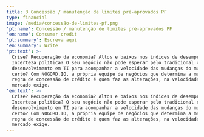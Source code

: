 ```yaml
---
title: 3 Concessão / manutenção de limites pré-aprovados PF
type: financial
image: /media/concessão-de-limites-pf.png
'pt:name': Concessão / manutenção de limites pré-aprovados PF
'en:name': Consumer credit
'pt:summary': Escreva aqui
'en:summary': Write
'pt:text': >-
  Crise? Recuperação da economia? Altos e baixos nos índices de desemprego?
  Incerteza política? O seu negócio não pode esperar pelo tradicional ciclo de
  desenvolvimento em TI para acompanhar a velocidade das mudanças do mundo,
  certo? Com NOGORD.IO, a própria equipe de negócios que determina a melhor
  regra de concessão de crédito é quem faz as alterações, na velocidade que o
  mercado exige.
'en:text': >-
  Crise? Recuperação da economia? Altos e baixos nos índices de desemprego?
  Incerteza política? O seu negócio não pode esperar pelo tradicional ciclo de
  desenvolvimento em TI para acompanhar a velocidade das mudanças do mundo,
  certo? Com NOGORD.IO, a própria equipe de negócios que determina a melhor
  regra de concessão de crédito é quem faz as alterações, na velocidade que o
  mercado exige.
---
```


